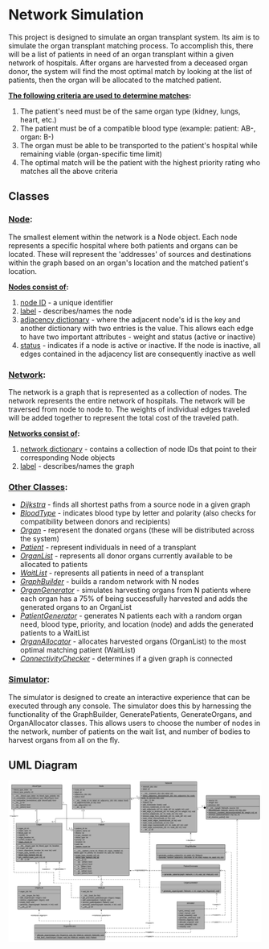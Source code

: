 # Network Simulation

This project is designed to simulate an organ transplant system. Its aim is to simulate the organ transplant matching process. To accomplish this, there will be a list of patients in need of an organ transplant within a given network of hospitals. After organs are harvested from a deceased organ donor, the system will find the most optimal match by looking at the list of patients, then the organ will be allocated to the matched patient. 

**<ins>The following criteria are used to determine matches</ins>:**
1. The patient's need must be of the same organ type (kidney, lungs, heart, etc.)
2. The patient must be of a compatible blood type (example: patient: AB-, organ: B-)
3. The organ must be able to be transported to the patient's hospital while remaining viable (organ-specific time limit)
4. The optimal match will be the patient with the highest priority rating who matches all the above criteria 

## Classes

### <ins>Node</ins>:
The smallest element within the network is a Node object. Each node represents a specific hospital where both patients and organs can be located. These will represent the 'addresses' of sources and destinations within the graph based on an organ's location and the matched patient's location.

**<ins>Nodes consist of</ins>:**
1. <ins>node ID</ins> - a unique identifier
2. <ins>label</ins> - describes/names the node
3. <ins>adjacency dictionary</ins> - where the adjacent node's id is the key and another dictionary with two entries is the value. This allows each edge to have two important attributes - weight and status (active or inactive)
4. <ins>status</ins> - indicates if a node is active or inactive. If the node is inactive, all edges contained in the adjacency list are consequently inactive as well

### <ins>Network</ins>:
The network is a graph that is represented as a collection of nodes. The network represents the entire network of hospitals. The network will be traversed from node to node to. The weights of individual edges traveled will be added together to represent the total cost of the traveled path.

**<ins>Networks consist of</ins>:**
1. <ins>network dictionary</ins> - contains a collection of node IDs that point to their corresponding Node objects
2. <ins>label</ins> - describes/names the graph

### <ins>Other Classes</ins>:
- <ins>*Dijkstra*</ins> - finds all shortest paths from a source node in a given graph
- <ins>*BloodType*</ins> - indicates blood type by letter and polarity (also checks for compatibility between donors and recipients)
- <ins>*Organ*</ins> - represent the donated organs (these will be distributed across the system)
- <ins>*Patient*</ins> - represent individuals in need of a transplant
- <ins>*OrganList*</ins> - represents all donor organs currently available to be allocated to patients
- <ins>*WaitList*</ins> - represents all patients in need of a transplant
- <ins>*GraphBuilder*</ins> - builds a random network with N nodes
- <ins>*OrganGenerator*</ins> - simulates harvesting organs from N patients where each organ has a 75% of being successfully harvested and adds the generated organs to an OrganList
- <ins>*PatientGenerator*</ins> - generates N patients each with a random organ need, blood type, priority, and location (node) and adds the generated patients to a WaitList
- <ins>*OrganAllocator*</ins> - allocates harvested organs (OrganList) to the most optimal matching patient (WaitList)
- <ins>*ConnectivityChecker*</ins> - determines if a given graph is connected 

### <ins>Simulator</ins>: 
The simulator is designed to create an interactive experience that can be executed through any console. The simulator does this by harnessing the functionality of the GraphBuilder, GeneratePatients, GenerateOrgans, and OrganAllocator classes. This allows users to choose the number of nodes in the network, number of patients on the wait list, and number of bodies to harvest organs from all on the fly.

## UML Diagram
![alt text](https://github.com/zspatter/network-simulation/blob/master/UML.png)
